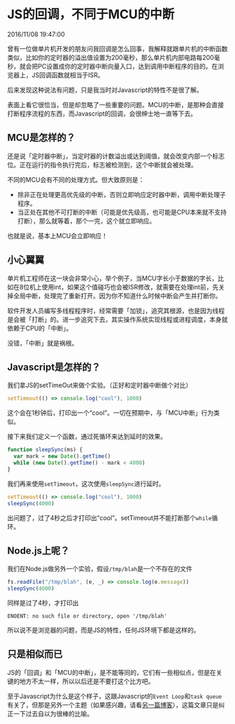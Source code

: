 # JS的回调，不同于MCU的中断
2016/11/08 19:47:00


曾有一位做单片机开发的朋友问我回调是怎么回事，我解释就跟单片机的中断函数类似，比如你的定时器的溢出值设置为200毫秒，那么单片机内部电路每200毫秒，就会把PC设置成你的定时器中断向量入口，达到调用中断程序的目的。在浏览器上，JS回调函数就相当于ISR。

后来发现这种说法有问题，只是我当时对Javascript的特性不是很了解。

表面上看它很恰当，但是却忽略了一些重要的问题。MCU的中断，是那种会直接打断程序流程的东西，而Javascript的回调，会很绅士地一直等下去。


## MCU是怎样的？

还是说「定时器中断」，当定时器的计数溢出或达到阈值，就会改变内部一个标志位。正在运行的指令执行完后，标志被检测到，这个中断就会被处理。

不同的MCU会有不同的处理方式。但大致原则是：
- 除非正在处理更高优先级的中断，否则立即响应定时器中断，调用中断处理子程序。
- 当正处在其他不可打断的中断（可能是优先级高，也可能是CPU本来就不支持打断），那么就等着，那个一完，这个就立即响应。

也就是说，基本上MCU会立即响应！


## 小心翼翼

单片机工程师在这一块会非常小心，举个例子，当MCU字长小于数据的字长，比如在8位机上使用int，如果这个值碰巧也会被ISR修改，就需要在处理int前，先关掉全局中断，处理完了重新打开。因为你不知道什么时候中断会产生并打断你。

软件开发人员编写多线程程序时，经常需要「加锁」，追究其根源，也是因为线程是会被「打断」的。进一步追究下去，其实操作系统实现线程或进程调度，本身就依赖于CPU的「中断」。

没错，「中断」就是祸根。


## Javascript是怎样的？

我们拿JS的setTimeOut来做个实验。（正好和定时器中断做个对比）

```js
setTimeout(() => console.log("cool"), 1000)
```

这个会在1秒钟后，打印出一个“cool”。一切在预期中，与「MCU中断」行为类似。

接下来我们定义一个函数，通过死循环来达到延时的效果。

```js
function sleepSync(ms) {
  var mark = new Date().getTime()
  while (new Date().getTime() - mark < 4000)
}
```

我们再来使用`setTimeout`，这次使用`sleepSync`进行延时。

```js
setTimeout(() => console.log("cool"), 1000)
sleepSync(4000)
```

出问题了，过了4秒之后才打印出“cool”。setTimeout并不能打断那个`while`循环。


## Node.js上呢？

我们在Node.js做另外一个实验，假设`/tmp/blah`是一个不存在的文件

```js
fs.readFile("/tmp/blah", (e, _) => console.log(e.message))
sleepSync(4000)
```

同样是过了4秒，才打印出

```
ENOENT: no such file or directory, open '/tmp/blah'
```

所以说不是浏览器的问题，而是JS的特性，任何JS环境下都是这样的。


## 只是相似而已

JS的「回调」和「MCU的中断」，是不能等同的，它们有一些相似点，但是在关键的地方不太一样，所以以后还是不要打这个比方吧。

至于Javascript为什么是这个样子，这跟Javascript的`Event Loop`和`task queue`有关了，但那是另外一个主题（如果感兴趣，请看[另一篇博客][eventloop]），这篇文章只是纠正一下过去自以为很棒的比喻。

[eventloop]: /blogs/2016/11/21/13.18.html
